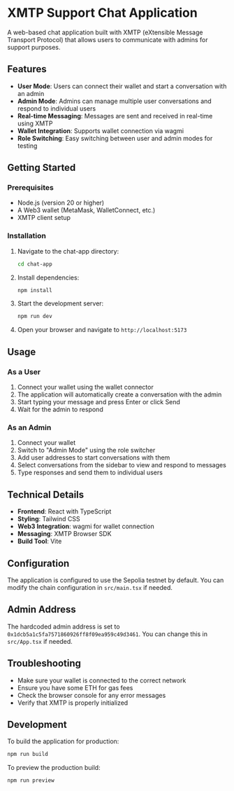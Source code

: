# XMTP Support Chat Application

A web-based chat application built with XMTP (eXtensible Message Transport Protocol) that allows users to communicate with admins for support purposes.

## Features

- **User Mode**: Users can connect their wallet and start a conversation with an admin
- **Admin Mode**: Admins can manage multiple user conversations and respond to individual users
- **Real-time Messaging**: Messages are sent and received in real-time using XMTP
- **Wallet Integration**: Supports wallet connection via wagmi
- **Role Switching**: Easy switching between user and admin modes for testing

## Getting Started

### Prerequisites

- Node.js (version 20 or higher)
- A Web3 wallet (MetaMask, WalletConnect, etc.)
- XMTP client setup

### Installation

1. Navigate to the chat-app directory:

   ```bash
   cd chat-app
   ```

2. Install dependencies:

   ```bash
   npm install
   ```

3. Start the development server:

   ```bash
   npm run dev
   ```

4. Open your browser and navigate to `http://localhost:5173`

## Usage

### As a User

1. Connect your wallet using the wallet connector
2. The application will automatically create a conversation with the admin
3. Start typing your message and press Enter or click Send
4. Wait for the admin to respond

### As an Admin

1. Connect your wallet
2. Switch to "Admin Mode" using the role switcher
3. Add user addresses to start conversations with them
4. Select conversations from the sidebar to view and respond to messages
5. Type responses and send them to individual users

## Technical Details

- **Frontend**: React with TypeScript
- **Styling**: Tailwind CSS
- **Web3 Integration**: wagmi for wallet connection
- **Messaging**: XMTP Browser SDK
- **Build Tool**: Vite

## Configuration

The application is configured to use the Sepolia testnet by default. You can modify the chain configuration in `src/main.tsx` if needed.

## Admin Address

The hardcoded admin address is set to `0x1dcb5a1c5fa7571860926ff8f09ea959c49d3461`. You can change this in `src/App.tsx` if needed.

## Troubleshooting

- Make sure your wallet is connected to the correct network
- Ensure you have some ETH for gas fees
- Check the browser console for any error messages
- Verify that XMTP is properly initialized

## Development

To build the application for production:

```bash
npm run build
```

To preview the production build:

```bash
npm run preview
```
